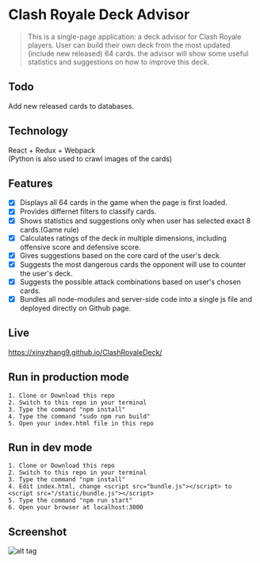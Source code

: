 # Clash Royale Deck Advisor
> This is a single-page application: a deck advisor for Clash Royale players. User can build their own deck from the most updated (include new released) 64 cards. the advisor will show some useful statistics and suggestions on how to improve this deck.  

## Todo
Add new released cards to databases.  
## Technology
React + Redux + Webpack  
(Python is also used to crawl images of the cards)
## Features
- [x] Displays all 64 cards in the game when the page is first loaded.  
- [x] Provides differnet filters to classify cards.  
- [x] Shows statistics and suggestions only when user has selected exact 8 cards.(Game rule)
- [x] Calculates ratings of the deck in multiple dimensions, including offensive score and defensive score.   
- [x] Gives suggestions based on the core card of the user's deck.  
- [x] Suggests the most dangerous cards the opponent will use to counter the user's deck.
- [x] Suggests the possible attack combinations based on user's chosen cards.
- [x] Bundles all node-modules and server-side code into a single js file and deployed directly on Github page.

## Live
https://xinyzhang9.github.io/ClashRoyaleDeck/

## Run in production mode  
```
1. Clone or Download this repo  
2. Switch to this repo in your terminal  
3. Type the command "npm install"  
4. Type the command "sudo npm run build"  
5. Open your index.html file in this repo

```
## Run in dev mode  
```
1. Clone or Download this repo  
2. Switch to this repo in your terminal  
3. Type the command "npm install"  
4. Edit index.html, change <script src="bundle.js"></script> to <script src="/static/bundle.js"></script>  
5. Type the command "npm run start"  
6. Open your browser at localhost:3000
```
## Screenshot
![alt tag](https://raw.githubusercontent.com/xinyzhang9/ClashRoyaleDeck/master/screen.png)

